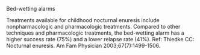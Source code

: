 Bed-wetting alarms

Treatments available for childhood nocturnal enuresis include nonpharmacologic and pharmacologic treatments. Compared to other techniques and pharmacologic treatments, the bed-wetting alarm has a higher success rate (75%) and a lower relapse rate (41%). Ref: Thiedke CC: Nocturnal enuresis. Am Fam Physician 2003;67(7):1499-1506.
